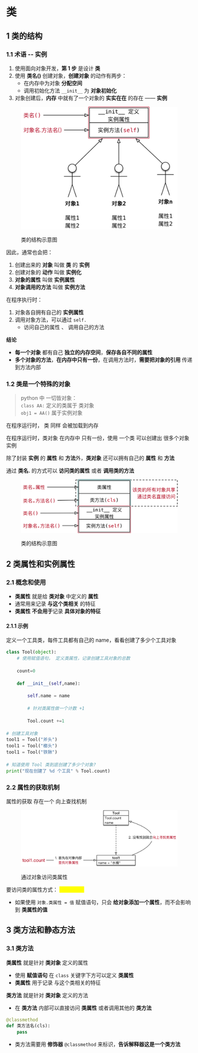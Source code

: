 # 类

## 1 类的结构

### 1.1 术语 -- 实例

1. 使用面向对象开发，**第 1 步** 是设计 **类**
2. 使用 **类名()** 创建对象，**创建对象** 的动作有两步：
   * 在内存中为对象 **分配空间**
   * 调用初始化方法 `__init__` 为 **对象初始化**
3. 对象创建后，**内存** 中就有了一个对象的 **实实在在** 的存在 —— **实例**

<figure><img src="../../../.gitbook/assets/017_类的结构示意图I.png" alt=""><figcaption><p>类的结构示意图</p></figcaption></figure>

因此，通常也会把：

1. 创建出来的 **对象** 叫做 **类** 的 **实例**
2. 创建对象的 **动作** 叫做 **实例化**
3. **对象的属性** 叫做 **实例属性**
4. **对象调用的方法** 叫做 **实例方法**

在程序执行时：

1. 对象各自拥有自己的 **实例属性**
2. 调用对象方法，可以通过 `self.`
   * 访问自己的属性 、 调用自己的方法

**结论**

* **每一个对象** 都有自己 **独立的内存空间**，**保存各自不同的属性**
* **多个对象的方法**，**在内存中只有一份**，在调用方法时，**需要把对象的引用** 传递到方法内部

### 1.2 类是一个特殊的对象

> python 中 一切皆对象：\
> `class AA:` 定义的类属于 类对象\
> `obj1 = AA()` 属于实例对象

在程序运行时， 类 同样 会被加载到内存

在程序运行时，类对象 在内存中 只有一份，使用 一个类 可以创建出 很多个对象实例

除了封装 **实例** 的 **属性** 和 **方法**外，**类对象** 还可以拥有自己的 **属性** 和 **方法**

通过 **类名.** 的方式可以 **访问类的属性** 或者 **调用类的方法**

<figure><img src="../../../.gitbook/assets/017_类的结构示意图II.png" alt=""><figcaption><p>类的结构示意图</p></figcaption></figure>

## 2 类属性和实例属性

### 2.1 概念和使用

* **类属性** 就是给 **类对象** 中定义的 **属性**
* 通常用来记录 **与这个类相关** 的特征
* **类属性** **不会用于**记录 **具体对象的特征**

#### 2.1.1 示例

定义一个工具类，每件工具都有自己的 name，看看创建了多少个工具对象

```python
class Tool(object):
    # 使用赋值语句， 定义类属性，记录创建工具对象的总数
    
    count=0
    
    def __init__(self,name):
        
        self.name = name
        
        # 针对类属性做一个计数 +1
        
        Tool.count +=1
 
# 创建工具对象
tool1 = Tool("斧头")
tool1 = Tool("榔头")
tool1 = Tool("铁锹")     

# 知道使用 Tool 类到底创建了多少个对象?
print("现在创建了 %d 个工具" % Tool.count)
```

### 2.2 属性的获取机制

属性的获取 存在一个 向上查找机制

<figure><img src="../../../.gitbook/assets/019_通过对象访问类属性.png" alt=""><figcaption><p>通过对象访问类属性</p></figcaption></figure>

要访问类的属性方式： <mark style="color:yellow;">`类名.类属性`</mark>&#x20;

* 如果使用 `对象.类属性 = 值` 赋值语句，只会 **给对象添加一个属性**，而不会影响到 **类属性的值**

## 3 类方法和静态方法

### 3.1 类方法

**类属性** 就是针对 **类对象** 定义的属性

* 使用 **赋值语句** 在 `class` 关键字下方可以定义 **类属性**
* **类属性** 用于记录 与这个类相关的特征

**类方法** 就是针对 **类对象** 定义的方法

* 在 **类方法** 内部可以直接访问 **类属性** 或者调用其他的 **类方法**

```python
@classmethod
def 类方法名(cls):
    pass
```

* 类方法需要用 **修饰器** `@classmethod` 来标识，**告诉解释器这是一个类方法**
